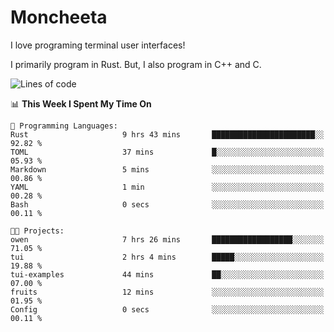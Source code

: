 # Moncheeta

I love programing terminal user interfaces!

I primarily program in Rust. But, I also program in C++ and C.

<!--START_SECTION:waka-->
![Lines of code](https://img.shields.io/badge/From%20Hello%20World%20I%27ve%20Written-1.4%20thousand%20lines%20of%20code-blue)

📊 **This Week I Spent My Time On** 

```text
💬 Programming Languages: 
Rust                     9 hrs 43 mins       ███████████████████████░░   92.82 % 
TOML                     37 mins             █░░░░░░░░░░░░░░░░░░░░░░░░   05.93 % 
Markdown                 5 mins              ░░░░░░░░░░░░░░░░░░░░░░░░░   00.86 % 
YAML                     1 min               ░░░░░░░░░░░░░░░░░░░░░░░░░   00.28 % 
Bash                     0 secs              ░░░░░░░░░░░░░░░░░░░░░░░░░   00.11 % 

🐱‍💻 Projects: 
owen                     7 hrs 26 mins       ██████████████████░░░░░░░   71.05 % 
tui                      2 hrs 4 mins        █████░░░░░░░░░░░░░░░░░░░░   19.88 % 
tui-examples             44 mins             ██░░░░░░░░░░░░░░░░░░░░░░░   07.00 % 
fruits                   12 mins             ░░░░░░░░░░░░░░░░░░░░░░░░░   01.95 % 
Config                   0 secs              ░░░░░░░░░░░░░░░░░░░░░░░░░   00.11 % 
```


<!--END_SECTION:waka-->
